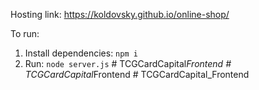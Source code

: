 Hosting link: https://koldovsky.github.io/online-shop/

To run:
1. Install dependencies: `npm i`
2. Run: `node server.js`
#   T C G C a r d C a p i t a l _ F r o n t e n d  
 #   T C G C a r d C a p i t a l _ F r o n t e n d  
 #   T C G C a r d C a p i t a l _ F r o n t e n d  
 